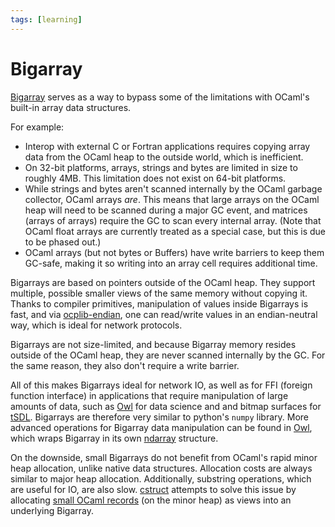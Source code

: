 ```yaml
---
tags: [learning]
---
```


# Bigarray

[Bigarray](https://v2.ocaml.org/api/Bigarray.html)
serves as a way to bypass some of the limitations with OCaml's built-in array data structures.

For example:

* Interop with external C or Fortran applications requires copying array data from the OCaml heap
to the outside world, which is inefficient.
* On 32-bit platforms, arrays, strings and bytes are limited in size to roughly 4MB.
This limitation does not exist on 64-bit platforms.
* While strings and bytes aren't scanned internally by the OCaml garbage collector,
OCaml arrays *are*.
This means that large arrays on the OCaml heap will need to be scanned during a major GC event,
and matrices (arrays of arrays) require the GC to scan every internal array.
(Note that OCaml float arrays are currently treated as a special case, but this is
due to be phased out.)
* OCaml arrays (but not bytes or Buffers) have write barriers to keep them GC-safe,
making it so writing into an array cell requires additional time.

Bigarrays are based on pointers outside of the OCaml heap.
They support multiple, possible smaller views of the same memory without copying it.
Thanks to compiler primitives, manipulation of values inside Bigarrays is fast,
and via [ocplib-endian](https://github.com/OCamlPro/ocplib-endian),
one can read/write values in an endian-neutral way, which is ideal for network protocols.

Bigarrays are not size-limited, and because Bigarray memory resides outside of the OCaml heap,
they are never scanned internally by the GC.
For the same reason, they also don't require a write barrier.

All of this makes Bigarrays ideal for network IO, as well as for FFI (foreign function interface)
in applications that require manipulation of large amounts of data,
such as [Owl] for data science and
and bitmap surfaces for [tSDL](https://github.com/dbuenzli/tsdl).
Bigarrays are therefore very similar to python's `numpy` library.
More advanced operations for Bigarray data manipulation can be found in [Owl],
which wraps Bigarray in its own [ndarray](https://www.cl.cam.ac.uk/~lw525/owl/chapter/ndarray.html)
structure.

On the downside,
small Bigarrays do not benefit from OCaml's rapid minor heap allocation,
unlike native data structures.
Allocation costs are always similar to major heap allocation.
Additionally,
substring operations, which are useful for IO,
are also slow.
[cstruct](https://github.com/mirage/ocaml-cstruct) attempts to solve this issue
by allocating [small OCaml records](https://github.com/mirage/ocaml-cstruct/blob/master/lib/cstruct.mli#L143)
(on the minor heap) as views into an underlying
Bigarray.

[Owl]: https://ocaml.xyz/ "Owl"
